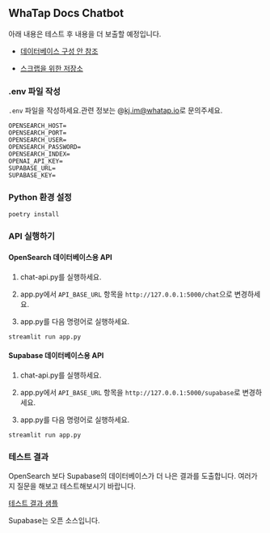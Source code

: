 ## WhaTap Docs Chatbot

아래 내용은 테스트 후 내용을 더 보출할 예정입니다.

* [데이터베이스 구성 안 참조](https://www.notion.so/whatap/WhaTap-Docs-e89922a56c3540ea96f88e5fa97f11ed)

* [스크랩을 위한 저장소](https://github.com/whatap/docs-ai-scrap.git)

### .env 파일 작성

`.env` 파일을 작성하세요.관련 정보는 @<kj.im@whatap.io>로 문의주세요.

```
OPENSEARCH_HOST=
OPENSEARCH_PORT=
OPENSEARCH_USER=
OPENSEARCH_PASSWORD=
OPENSEARCH_INDEX=
OPENAI_API_KEY=
SUPABASE_URL=
SUPABASE_KEY=
```

### Python 환경 설정

```
poetry install
```

### API 실행하기

#### OpenSearch 데이터베이스용 API

1. chat-api.py를 실행하세요.

2. app.py에서 `API_BASE_URL` 항목을 `http://127.0.0.1:5000/chat`으로 변경하세요.

3. app.py를 다음 명령어로 실행하세요.

```
streamlit run app.py
```

#### Supabase 데이터베이스용 API

1. chat-api.py를 실행하세요.

2. app.py에서 `API_BASE_URL` 항목을 `http://127.0.0.1:5000/supabase`로 변경하세요.

3. app.py를 다음 명령어로 실행하세요.

```
streamlit run app.py
```

### 테스트 결과

OpenSearch 보다 Supabase의 데이터베이스가 더 나은 결과를 도출합니다. 여러가지 질문을 해보고 테스트해보시기 바랍니다.

[테스트 결과 샘플](https://www.notion.so/whatap/b0a85a0283364ec6b6de311697bcc74a)

Supabase는 오픈 소스입니다.
